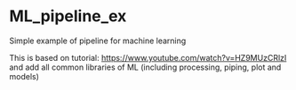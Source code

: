 # ML_pipeline_ex
Simple example of pipeline for machine learning

This is based on tutorial: https://www.youtube.com/watch?v=HZ9MUzCRlzI
and add all common libraries of ML (including processing, piping, plot and models)

